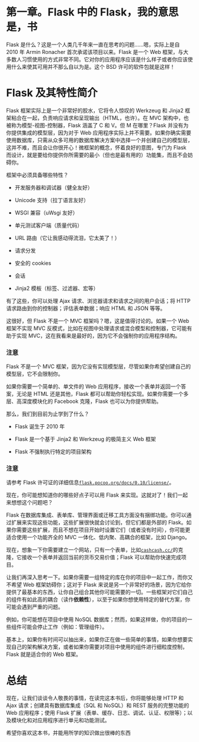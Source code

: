 # 第一章。Flask 中的 Flask，我的意思是，书

Flask 是什么？这是一个人类几千年来一直在思考的问题……嗯，实际上是自 2010 年 Armin Ronacher 首次承诺该项目以来。Flask 是一个 Web 框架，与大多数人习惯使用的方式非常不同。它对你的应用程序应该是什么样子或者你应该使用什么来使其可用并不那么自以为是。这个 BSD 许可的软件包就是这样！

# Flask 及其特性简介

Flask 框架实际上是一个非常好的胶水，它将令人惊叹的 Werkzeug 和 Jinja2 框架粘合在一起，负责响应请求和呈现输出（HTML，也许）。在 MVC 架构中，也被称为模型-视图-控制器，Flask 涵盖了 C 和 V。但 M 在哪里？Flask 并没有为你提供集成的模型层，因为对于 Web 应用程序实际上并不需要。如果你确实需要使用数据库，只需从众多可用的数据库解决方案中选择一个并创建自己的模型层，这并不难，而且会让你很开心！微框架的概念，怀着良好的意图，专门为 Flask 而设计，就是要给你提供你所需要的最小（但也是最有用的）功能集，而且不会妨碍你。

框架中必须具备哪些特性？

+   开发服务器和调试器（健全友好）

+   Unicode 支持（拉丁语言友好）

+   WSGI 兼容（uWsgi 友好）

+   单元测试客户端（质量代码）

+   URL 路由（它让我感动得流泪，它太美了！）

+   请求分发

+   安全的 cookies

+   会话

+   Jinja2 模板（标签、过滤器、宏等）

有了这些，你可以处理 Ajax 请求、浏览器请求和请求之间的用户会话；将 HTTP 请求路由到你的控制器；评估表单数据；响应 HTML 和 JSON 等等。

这很好，但 Flask 不是一个 MVC 框架吗？嗯，这是值得讨论的。如果一个 Web 框架不实现 MVC 反模式，比如在视图中处理请求或混合模型和控制器，它可能有助于实现 MVC，这在我看来是最好的，因为它不会强制你的应用程序结构。

### 注意

Flask 不是一个 MVC 框架，因为它没有实现模型层，尽管如果你希望创建自己的模型层，它不会限制你。

如果你需要一个简单的、单文件的 Web 应用程序，接收一个表单并返回一个答案，无论是 HTML 还是其他，Flask 都可以帮助你轻松实现。如果你需要一个多层、高深度模块化的 Facebook 克隆，Flask 也可以为你提供帮助。

那么，我们到目前为止学到了什么？

+   Flask 诞生于 2010 年

+   Flask 是一个基于 Jinja2 和 Werkzeug 的极简主义 Web 框架

+   Flask 不强制执行特定的项目架构

### 注意

请参考 Flask 许可证的详细信息[`flask.pocoo.org/docs/0.10/license/`](http://flask.pocoo.org/docs/0.10/license/)。

现在，你可能想知道你的哪些好点子可以用 Flask 来实现。这就对了！我们一起来想想这个问题吧？

Flask 在数据库集成、表单库、管理界面或迁移工具方面没有捆绑功能。你可以通过扩展来实现这些功能，这些扩展很快就会讨论到，但它们都是外部的 Flask。如果你需要这些扩展，而且不想在项目开始时设置它们（或者没有时间），你可能更适合使用一个功能齐全的 MVC 一体化、低内聚、高耦合的框架，比如 Django。

现在，想象一下你需要建立一个网站，只有一个表单，比如[`cashcash.cc/`](http://cashcash.cc/)的克隆，它接收一个表单并返回当前的货币交易价值；Flask 可以帮助你快速完成项目。

让我们再深入思考一下。如果你需要一组特定的库在你的项目中一起工作，而你又不希望 Web 框架妨碍你；这对于 Flask 来说是另一个非常好的场景，因为它给你提供了最基本的东西，让你自己组合其他你可能需要的一切。一些框架对它们自己的组件有如此高的耦合（读作**依赖性**），以至于如果你想使用特定的替代方案，你可能会遇到严重的问题。

例如，你可能想在项目中使用 NoSQL 数据库；然而，如果这样做，你的项目的一些组件可能会停止工作（例如：管理组件）。

基本上，如果你有时间可以抽出来，如果你正在做一些简单的事情，如果你想要实现自己的架构解决方案，或者如果你需要对项目中使用的组件进行细粒度控制，Flask 就是适合你的 Web 框架。

# 总结

现在，让我们谈谈令人敬畏的事情，在读完这本书后，你将能够处理 HTTP 和 Ajax 请求；创建具有数据库集成（SQL 和 NoSQL）和 REST 服务的完整功能的 Web 应用程序；使用 Flask 扩展（表单、缓存、日志、调试、认证、权限等）；以及模块化和对应用程序进行单元和功能测试。

希望你喜欢这本书，并能用所学的知识做出很棒的东西
